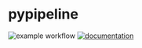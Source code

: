 # pypipeline

![example workflow](https://github.com/patricktourniaire/pypipeline/actions/workflows/python-unittesting.yml/badge.svg) [![documentation](https://github.com/PatrickTourniaire/pypipeline/actions/workflows/main.yml/badge.svg)](https://github.com/PatrickTourniaire/pypipeline/actions/workflows/main.yml)
